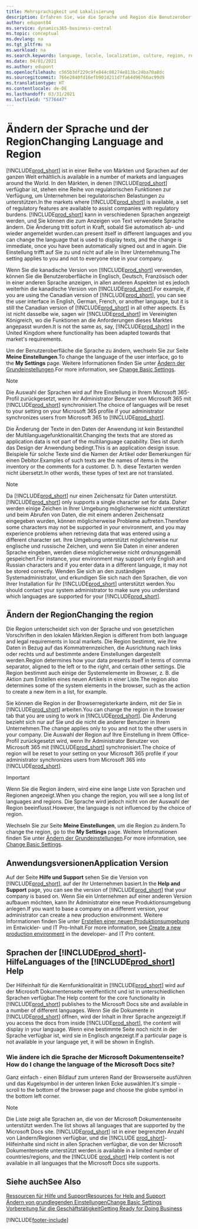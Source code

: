 ```yaml
---
title: Mehrsprachigkeit und Lokalisierung
description: Erfahren Sie, wie die Sprache und Region die Benutzeroberfläche in Business Central beeinflussen. Um der Benutzeroberfläche die Sprache zu ändern, wechseln Sie zur Seite Meine Einstellungen.
author: edupont04
ms.service: dynamics365-business-central
ms.topic: conceptual
ms.devlang: na
ms.tgt_pltfrm: na
ms.workload: na
ms.search.keywords: language, locale, localization, culture, region, regional settings
ms.date: 04/01/2021
ms.author: edupont
ms.openlocfilehash: c565b3df229c9fe844c08274e813bc24ba70a8dc
ms.sourcegitcommit: 766e2840fd16efb901d211d7fa64d96766ac99d9
ms.translationtype: HT
ms.contentlocale: de-DE
ms.lasthandoff: 03/31/2021
ms.locfileid: "5776447"
---
```

# <a name="changing-language-and-region"></a><span data-ttu-id="dec9e-104">Ändern der Sprache und der Region</span><span class="sxs-lookup"><span data-stu-id="dec9e-104">Changing Language and Region</span></span>

[!INCLUDE[prod_short](includes/prod_short.md)] <span data-ttu-id="dec9e-105">ist in einer Reihe von Märkten und Sprachen auf der ganzen Welt erhältlich.</span><span class="sxs-lookup"><span data-stu-id="dec9e-105">is available in a number of markets and languages around the World.</span></span> <span data-ttu-id="dec9e-106">In den Märkten, in denen [!INCLUDE[prod_short](includes/prod_short.md)] verfügbar ist, stehen eine Reihe von regulatorischen Funktionen zur Verfügung, um Unternehmen bei regulatorischen Belastungen zu unterstützen.</span><span class="sxs-lookup"><span data-stu-id="dec9e-106">In the markets where [!INCLUDE[prod_short](includes/prod_short.md)] is available, a set of regulatory features are available to assist companies with regulatory burdens.</span></span> [!INCLUDE[prod_short](includes/prod_short.md)] <span data-ttu-id="dec9e-107">kann in verschiedenen Sprachen angezeigt werden, und Sie können die zum Anzeigen von Text verwendete Sprache ändern. Die Änderung tritt sofort in Kraft, sobald Sie automatisch ab- und wieder angemeldet wurden.</span><span class="sxs-lookup"><span data-stu-id="dec9e-107">can present itself in different languages and you can change the language that is used to display texts, and the change is immediate, once you have been automatically signed out and in again.</span></span> <span data-ttu-id="dec9e-108">Die Einstellung trifft auf Sie zu und nicht auf alle in Ihrer Unternehmung.</span><span class="sxs-lookup"><span data-stu-id="dec9e-108">The setting applies to you and not to everyone else in your company.</span></span>  

<span data-ttu-id="dec9e-109">Wenn Sie die kanadische Version von [!INCLUDE[prod_short](includes/prod_short.md)] verwenden, können Sie die Benutzeroberfläche in Englisch, Deutsch, Französisch oder in einer anderen Sprache anzeigen, in allen anderen Aspekten ist es jedoch weiterhin die kanadische Version von [!INCLUDE[prod_short](includes/prod_short.md)].</span><span class="sxs-lookup"><span data-stu-id="dec9e-109">For example, if you are using the Canadian version of [!INCLUDE[prod_short](includes/prod_short.md)], you can see the user interface in English, German, French, or another language, but it is still the Canadian version of [!INCLUDE[prod_short](includes/prod_short.md)] in all other aspects.</span></span> <span data-ttu-id="dec9e-110">Es ist nicht dasselbe wie, sagen wir [!INCLUDE[prod_short](includes/prod_short.md)] im Vereinigten Königreich, wo die Funktionen an die Anforderungen dieses Marktes angepasst wurden.</span><span class="sxs-lookup"><span data-stu-id="dec9e-110">It is not the same as, say, [!INCLUDE[prod_short](includes/prod_short.md)] in the United Kingdom where functionality has been adapted towards that market's requirements.</span></span>  

<span data-ttu-id="dec9e-111">Um der Benutzeroberfläche die Sprache zu ändern, wechseln Sie zur Seite **Meine Einstellungen**.</span><span class="sxs-lookup"><span data-stu-id="dec9e-111">To change the language of the user interface, go to the **My Settings** page.</span></span> <span data-ttu-id="dec9e-112">Weitere Informationen finden Sie unter [Ändern der Grundeinstellungen](ui-change-basic-settings.md#language).</span><span class="sxs-lookup"><span data-stu-id="dec9e-112">For more information, see [Change Basic Settings](ui-change-basic-settings.md#language).</span></span> 

> [!NOTE]  
> <span data-ttu-id="dec9e-113">Die Auswahl der Sprachen wird auf Ihre Einstellung in Ihrem Microsoft 365-Profil zurückgesetzt, wenn Ihr Administrator Benutzer von Microsoft 365 mit [!INCLUDE[prod_short](includes/prod_short.md)] synchronisiert.</span><span class="sxs-lookup"><span data-stu-id="dec9e-113">The choice of languages will be reset to your setting on your Microsoft 365 profile if your administrator synchronizes users from Microsoft 365 to [!INCLUDE[prod_short](includes/prod_short.md)].</span></span>

<span data-ttu-id="dec9e-114">Die Änderung der Texte in den Daten der Anwendung ist kein Bestandteil der Multilanguagefunktionalität.</span><span class="sxs-lookup"><span data-stu-id="dec9e-114">Changing the texts that are stored as application data is not part of the multilanguage capability.</span></span> <span data-ttu-id="dec9e-115">Dies ist durch das Design der Anwendung bedingt.</span><span class="sxs-lookup"><span data-stu-id="dec9e-115">This is an application design issue.</span></span> <span data-ttu-id="dec9e-116">Beispiele für solche Texte sind die Namen der Artikel oder Bemerkungen für einen Debitor.</span><span class="sxs-lookup"><span data-stu-id="dec9e-116">Examples of such texts are the names of items in the inventory or the comments for a customer.</span></span> <span data-ttu-id="dec9e-117">D. h. diese Textarten werden nicht übersetzt.</span><span class="sxs-lookup"><span data-stu-id="dec9e-117">In other words, these types of text are not translated.</span></span>  

> [!NOTE]  
> <span data-ttu-id="dec9e-118">Da  [!INCLUDE[prod_short](includes/prod_short.md)] nur einen Zeichensatz für Daten unterstützt.</span><span class="sxs-lookup"><span data-stu-id="dec9e-118">[!INCLUDE[prod_short](includes/prod_short.md)] only supports a single character set for data.</span></span> <span data-ttu-id="dec9e-119">Daher werden einige Zeichen in Ihrer Umgebung möglicherweise nicht unterstützt und beim Abrufen von Daten, die mit einem anderen Zeichensatz eingegeben wurden, können möglicherweise Probleme auftreten.</span><span class="sxs-lookup"><span data-stu-id="dec9e-119">Therefore some characters may not be supported in your environment, and you may experience problems when retrieving data that was entered using a different character set.</span></span> <span data-ttu-id="dec9e-120">Ihre Umgebung unterstützt möglicherweise nur englische und russische Zeichen, und wenn Sie Daten in einer anderen Sprache eingeben, werden diese möglicherweise nicht ordnungsgemäß gespeichert.</span><span class="sxs-lookup"><span data-stu-id="dec9e-120">For instance, your environment may support only English and Russian characters and if you enter data in a different language, it may not be stored correctly.</span></span> <span data-ttu-id="dec9e-121">Wenden Sie sich an den zuständigen Systemadministrator, und erkundigen Sie sich nach den Sprachen, die von Ihrer Installation für Ihr [!INCLUDE[prod_short](includes/prod_short.md)] unterstützt werden.</span><span class="sxs-lookup"><span data-stu-id="dec9e-121">You should contact your system administrator to make sure you understand which languages are supported for your [!INCLUDE[prod_short](includes/prod_short.md)].</span></span>  

## <a name="changing-the-region"></a><span data-ttu-id="dec9e-122">Ändern der Region</span><span class="sxs-lookup"><span data-stu-id="dec9e-122">Changing the region</span></span>
<span data-ttu-id="dec9e-123">Die Region unterscheidet sich von der Sprache und von gesetzlichen Vorschriften in den lokalen Märkten.</span><span class="sxs-lookup"><span data-stu-id="dec9e-123">Region is different from both language and legal requirements in local markets.</span></span> <span data-ttu-id="dec9e-124">Die Region bestimmt, wie Ihre Daten in Bezug auf das Kommatrennzeichen, die Ausrichtung nach links oder rechts und auf bestimmte andere Einstellungen dargestellt werden.</span><span class="sxs-lookup"><span data-stu-id="dec9e-124">Region determines how your data presents itself in terms of comma separator, aligned to the left or to the right, and certain other settings.</span></span> <span data-ttu-id="dec9e-125">Die Region bestimmt auch einige der Systemelemente im Browser, z. B. die Aktion zum Erstellen eines neuen Artikels in einer Liste.</span><span class="sxs-lookup"><span data-stu-id="dec9e-125">The region also determines some of the system elements in the browser, such as the action to create a new item in a list, for example.</span></span>  

<span data-ttu-id="dec9e-126">Sie können die Region in der Browserregisterkarte ändern, mit der Sie in [!INCLUDE[prod_short](includes/prod_short.md)] arbeiten.</span><span class="sxs-lookup"><span data-stu-id="dec9e-126">You can change the region in the browser tab that you are using to work in [!INCLUDE[prod_short](includes/prod_short.md)].</span></span> <span data-ttu-id="dec9e-127">Die Änderung bezieht sich nur auf Sie und die nicht die anderer Benutzer in Ihrem Unternehmen.</span><span class="sxs-lookup"><span data-stu-id="dec9e-127">The change applies only to you and not to the other users in your company.</span></span>  <span data-ttu-id="dec9e-128">Die Auswahl der Region auf Ihre Einstellung in Ihrem Office-Profil zurückgesetzt wird, wenn Ihr Administrator Benutzer von Microsoft 365 mit [!INCLUDE[prod_short](includes/prod_short.md)] synchronisiert.</span><span class="sxs-lookup"><span data-stu-id="dec9e-128">The choice of region will be reset to your setting on your Microsoft 365 profile if your administrator synchronizes users from Microsoft 365 into [!INCLUDE[prod_short](includes/prod_short.md)].</span></span>

> [!IMPORTANT]  
> <span data-ttu-id="dec9e-129">Wenn Sie die Region ändern, wird eine eine lange Liste von Sprachen und Regionen angezeigt.</span><span class="sxs-lookup"><span data-stu-id="dec9e-129">When you change the region, you will see a long list of languages and regions.</span></span> <span data-ttu-id="dec9e-130">Die Sprache wird jedoch nicht von der Auswahl der Region beeinflusst.</span><span class="sxs-lookup"><span data-stu-id="dec9e-130">However, the language is not influenced by the choice of region.</span></span>  

<span data-ttu-id="dec9e-131">Wechseln Sie zur Seite **Meine Einstellungen**, um die Region zu ändern.</span><span class="sxs-lookup"><span data-stu-id="dec9e-131">To change the region, go to the **My Settings** page.</span></span> <span data-ttu-id="dec9e-132">Weitere Informationen finden Sie unter [Ändern der Grundeinstellungen](ui-change-basic-settings.md).</span><span class="sxs-lookup"><span data-stu-id="dec9e-132">For more information, see [Change Basic Settings](ui-change-basic-settings.md).</span></span>  

## <a name="application-version"></a><span data-ttu-id="dec9e-133">Anwendungsversionen</span><span class="sxs-lookup"><span data-stu-id="dec9e-133">Application Version</span></span>

<span data-ttu-id="dec9e-134">Auf der Seite **Hilfe und Support** sehen Sie die Version von [!INCLUDE[prod_short](includes/prod_short.md)], auf der Ihr Unternehmen basiert.</span><span class="sxs-lookup"><span data-stu-id="dec9e-134">In the **Help and Support** page, you can see the version of [!INCLUDE[prod_short](includes/prod_short.md)] that your company is based on.</span></span> <span data-ttu-id="dec9e-135">Wenn Sie ein Unternehmen auf einer anderen Version aufbauen möchten, kann Ihr Administrator eine neue Produktionsumgebung anlegen.</span><span class="sxs-lookup"><span data-stu-id="dec9e-135">If you want to base a company on a different version, your administrator can create a new production environment.</span></span> <span data-ttu-id="dec9e-136">Weitere Informationen finden Sie unter [Erstellen einer neuen Produktionsumgebung](/dynamics365/business-central/dev-itpro/administration/tenant-admin-center-environments#create-a-new-production-environment) im Entwickler- und IT Pro-Inhalt.</span><span class="sxs-lookup"><span data-stu-id="dec9e-136">For more information, see [Create a new production environment](/dynamics365/business-central/dev-itpro/administration/tenant-admin-center-environments#create-a-new-production-environment) in the developer- and IT Pro content.</span></span>  

## <a name="languages-of-the-prod_short-help"></a><span data-ttu-id="dec9e-137">Sprachen der [!INCLUDE[prod_short](includes/prod_short.md)]-Hilfe</span><span class="sxs-lookup"><span data-stu-id="dec9e-137">Languages of the [!INCLUDE[prod_short](includes/prod_short.md)] Help</span></span>

<span data-ttu-id="dec9e-138">Der Hilfeinhalt für die Kernfunktionalität in [!INCLUDE[prod_short](includes/prod_short.md)] wird auf der Microsoft Dokumentenseite veröffentlicht und ist in unterschiedlichen Sprachen verfügbar.</span><span class="sxs-lookup"><span data-stu-id="dec9e-138">The Help content for the core functionality in [!INCLUDE[prod_short](includes/prod_short.md)] publishes to the Microsoft Docs site and available in a number of different languages.</span></span> <span data-ttu-id="dec9e-139">Wenn Sie die Dokumente in [!INCLUDE[prod_short](includes/prod_short.md)] öffnen, wird der Inhalt in Ihrer Sprache angezeigt.</span><span class="sxs-lookup"><span data-stu-id="dec9e-139">If you access the docs from inside [!INCLUDE[prod_short](includes/prod_short.md)], the content will display in your language.</span></span> <span data-ttu-id="dec9e-140">Wenn eine bestimmte Seite noch nicht in der Sprache verfügbar ist, wird sie in Englisch angezeigt.</span><span class="sxs-lookup"><span data-stu-id="dec9e-140">If a particular page is not available in your language yet, it will be shown in English.</span></span>

### <a name="how-do-i-change-the-language-of-the-microsoft-docs-site"></a><span data-ttu-id="dec9e-141">Wie ändere ich die Sprache der Microsoft Dokumentenseite?</span><span class="sxs-lookup"><span data-stu-id="dec9e-141">How do I change the language of the Microsoft Docs site?</span></span>

<span data-ttu-id="dec9e-142">Ganz einfach - einen Bildlauf zum unteren Rand der Browserseite ausführen und das Kugelsymbol in der unteren linken Ecke auswählen.</span><span class="sxs-lookup"><span data-stu-id="dec9e-142">It's simple - scroll to the bottom of the browser page and choose the globe symbol in the bottom left corner.</span></span>

> [!NOTE]  
> <span data-ttu-id="dec9e-143">Die Liste zeigt alle Sprachen an, die von der Microsoft Dokumentenseite unterstützt werden.</span><span class="sxs-lookup"><span data-stu-id="dec9e-143">The list shows all languages that are supported by the Microsoft Docs site.</span></span> [!INCLUDE[prod_short](includes/prod_short.md)] <span data-ttu-id="dec9e-144">ist in einer begrenzten Anzahl von Ländern/Regionen verfügbar, und die [!INCLUDE [prod_short](includes/prod_short.md)]-Hilfeinhalte sind nicht in allen Sprachen verfügbar, die von der Microsoft Dokumentenseite unterstützt werden.</span><span class="sxs-lookup"><span data-stu-id="dec9e-144">is available in a limited number of countries/regions, and the [!INCLUDE [prod_short](includes/prod_short.md)] Help content is not available in all languages that the Microsoft Docs site supports.</span></span>

## <a name="see-also"></a><span data-ttu-id="dec9e-145">Siehe auch</span><span class="sxs-lookup"><span data-stu-id="dec9e-145">See Also</span></span>

[<span data-ttu-id="dec9e-146">Ressourcen für Hilfe und Support</span><span class="sxs-lookup"><span data-stu-id="dec9e-146">Resources for Help and Support</span></span>](product-help-and-support.md)  
[<span data-ttu-id="dec9e-147">Ändern von grundlegenden Einstellungen</span><span class="sxs-lookup"><span data-stu-id="dec9e-147">Change Basic Settings</span></span>](ui-change-basic-settings.md)  
[<span data-ttu-id="dec9e-148">Vorbereitung für die Geschäftstätigkeit</span><span class="sxs-lookup"><span data-stu-id="dec9e-148">Getting Ready for Doing Business</span></span>](ui-get-ready-business.md)  


[!INCLUDE[footer-include](includes/footer-banner.md)]